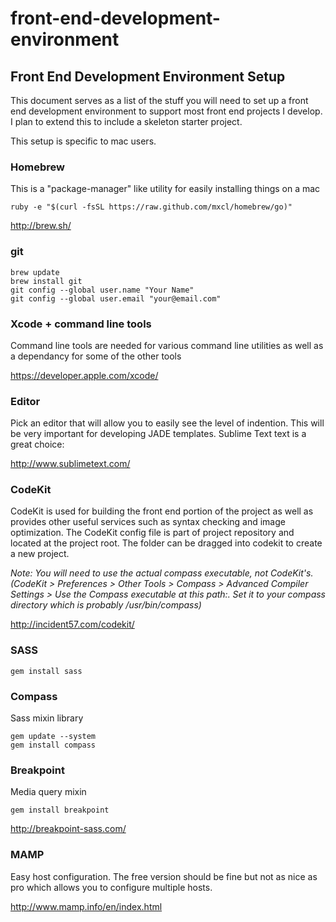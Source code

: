 front-end-development-environment
=================================

## Front End Development Environment Setup

This document serves as a list of the stuff you will need to set up a front end development environment to support most front end projects I develop. I plan to extend this to include a skeleton starter project. 

This setup is specific to mac users.

### Homebrew
This is a "package-manager" like utility for easily installing things on a mac

    ruby -e "$(curl -fsSL https://raw.github.com/mxcl/homebrew/go)"

http://brew.sh/

### git

    brew update
    brew install git
    git config --global user.name "Your Name"
    git config --global user.email "your@email.com"

### Xcode + command line tools
Command line tools are needed for various command line utilities as well as a dependancy for some of the other tools

https://developer.apple.com/xcode/



### Editor
Pick an editor that will allow you to easily see the level of indention. This will be very important for developing JADE templates. Sublime Text text is a great choice:

http://www.sublimetext.com/

### CodeKit
CodeKit is used for building the front end portion of the project as well as provides other useful services such as syntax checking and image optimization.
The CodeKit config file is part of project repository and located at the project root. The folder can be dragged into codekit to create a new project. 

*Note: You will need to use the actual compass executable, not CodeKit's. (CodeKit > Preferences > Other Tools > Compass > Advanced Compiler Settings > Use the Compass executable at this path:. Set it to your compass directory which is probably /usr/bin/compass)*

http://incident57.com/codekit/

### SASS

    gem install sass


### Compass
Sass mixin library

    gem update --system
    gem install compass


[http://compass-style.org/install/]: http://compass-style.org/install/

### Breakpoint
Media query mixin

    gem install breakpoint

http://breakpoint-sass.com/

### MAMP
Easy host configuration. The free version should be fine but not as nice as pro which allows you to configure multiple hosts.

http://www.mamp.info/en/index.html

